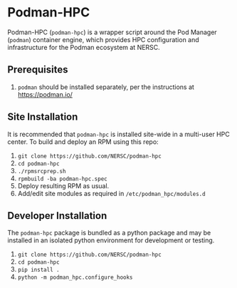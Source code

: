 # Podman-HPC

Podman-HPC (`podman-hpc`) is a wrapper script around the Pod Manager (`podman`) container engine,
which provides HPC configuration and infrastructure for the Podman ecosystem at NERSC.

## Prerequisites
1. `podman` should be installed separately, per the instructions at https://podman.io/

## Site Installation
It is recommended that `podman-hpc` is installed site-wide in a multi-user HPC center.
To build and deploy an RPM using this repo:
1. `git clone https://github.com/NERSC/podman-hpc`
1. `cd podman-hpc`
1. `./rpmsrcprep.sh`
1. `rpmbuild -ba podman-hpc.spec`
1. Deploy resulting RPM as usual.
1. Add/edit site modules as required in `/etc/podman_hpc/modules.d`

## Developer Installation
The `podman-hpc` package is bundled as a python package and may be installed
in an isolated python environment for development or testing.

1. `git clone https://github.com/NERSC/podman-hpc`
1. `cd podman-hpc`
1. `pip install .`
1. `python -m podman_hpc.configure_hooks`


